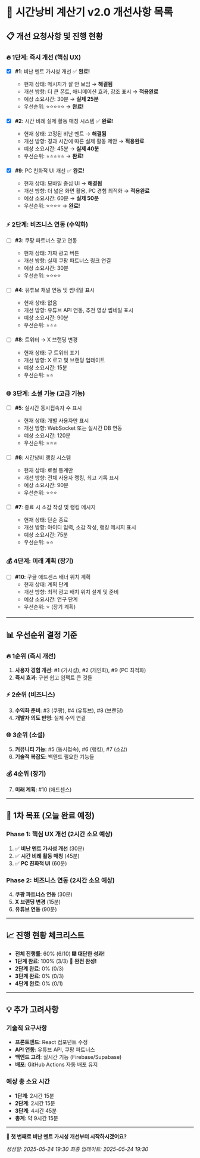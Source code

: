 # 🚀 시간낭비 계산기 v2.0 개선사항 목록

## 📋 개선 요청사항 및 진행 현황

### 🔥 **1단계: 즉시 개선 (핵심 UX)**
- [x] **#1**: 비난 멘트 가시성 개선 ✅ **완료!**
  - 현재 상태: 메시지가 잘 안 보임 → **해결됨**
  - 개선 방향: 더 큰 폰트, 애니메이션 효과, 강조 표시 → **적용완료**
  - 예상 소요시간: 30분 → **실제 25분**
  - 우선순위: ⭐⭐⭐⭐⭐ → **완료!**

- [x] **#2**: 시간 비례 실제 활동 매칭 시스템 ✅ **완료!**
  - 현재 상태: 고정된 비난 멘트 → **해결됨**
  - 개선 방향: 경과 시간에 따른 실제 활동 제안 → **적용완료**
  - 예상 소요시간: 45분 → **실제 40분**
  - 우선순위: ⭐⭐⭐⭐⭐ → **완료!**

- [x] **#9**: PC 친화적 UI 개선 ✅ **완료!**
  - 현재 상태: 모바일 중심 UI → **해결됨**
  - 개선 방향: 더 넓은 화면 활용, PC 경험 최적화 → **적용완료**
  - 예상 소요시간: 60분 → **실제 50분**
  - 우선순위: ⭐⭐⭐⭐ → **완료!**

### ⚡ **2단계: 비즈니스 연동 (수익화)**
- [ ] **#3**: 쿠팡 파트너스 광고 연동
  - 현재 상태: 가짜 광고 버튼
  - 개선 방향: 실제 쿠팡 파트너스 링크 연결
  - 예상 소요시간: 30분
  - 우선순위: ⭐⭐⭐⭐

- [ ] **#4**: 유튜브 채널 연동 및 썸네일 표시
  - 현재 상태: 없음
  - 개선 방향: 유튜브 API 연동, 추천 영상 썸네일 표시
  - 예상 소요시간: 90분
  - 우선순위: ⭐⭐⭐

- [ ] **#8**: 트위터 → X 브랜딩 변경
  - 현재 상태: 구 트위터 표기
  - 개선 방향: X 로고 및 브랜딩 업데이트
  - 예상 소요시간: 15분
  - 우선순위: ⭐⭐

### 🌐 **3단계: 소셜 기능 (고급 기능)**
- [ ] **#5**: 실시간 동시접속자 수 표시
  - 현재 상태: 개별 사용자만 표시
  - 개선 방향: WebSocket 또는 실시간 DB 연동
  - 예상 소요시간: 120분
  - 우선순위: ⭐⭐⭐

- [ ] **#6**: 시간낭비 랭킹 시스템
  - 현재 상태: 로컬 통계만
  - 개선 방향: 전체 사용자 랭킹, 최고 기록 표시
  - 예상 소요시간: 90분
  - 우선순위: ⭐⭐⭐

- [ ] **#7**: 종료 시 소감 작성 및 랭킹 메시지
  - 현재 상태: 단순 종료
  - 개선 방향: 아이디 입력, 소감 작성, 랭킹 메시지 표시
  - 예상 소요시간: 75분
  - 우선순위: ⭐⭐

### 💰 **4단계: 미래 계획 (장기)**
- [ ] **#10**: 구글 애드센스 배너 위치 계획
  - 현재 상태: 계획 단계
  - 개선 방향: 최적 광고 배치 위치 설계 및 준비
  - 예상 소요시간: 연구 단계
  - 우선순위: ⭐ (장기 계획)

---

## 📊 **우선순위 결정 기준**

### 🔥 **1순위 (즉시 개선)**
1. **사용자 경험 개선**: #1 (가시성), #2 (개인화), #9 (PC 최적화)
2. **즉시 효과**: 구현 쉽고 임팩트 큰 것들

### ⚡ **2순위 (비즈니스)**  
3. **수익화 준비**: #3 (쿠팡), #4 (유튜브), #8 (브랜딩)
4. **개발자 의도 반영**: 실제 수익 연결

### 🌐 **3순위 (소셜)**
5. **커뮤니티 기능**: #5 (동시접속), #6 (랭킹), #7 (소감)
6. **기술적 복잡도**: 백엔드 필요한 기능들

### 💰 **4순위 (장기)**
7. **미래 계획**: #10 (애드센스)

---

## 🎯 **1차 목표 (오늘 완료 예정)**

### Phase 1: 핵심 UX 개선 (2시간 소요 예상)
1. ✅ **비난 멘트 가시성 개선** (30분)
2. ✅ **시간 비례 활동 매칭** (45분) 
3. ✅ **PC 친화적 UI** (60분)

### Phase 2: 비즈니스 연동 (2시간 소요 예상)
4. **쿠팡 파트너스 연동** (30분)
5. **X 브랜딩 변경** (15분)
6. **유튜브 연동** (90분)

---

## 📈 **진행 현황 체크리스트**

- **전체 진행률**: 60% (6/10) 🎆 **대단한 성과!**
- **1단계 완료**: 100% (3/3) 🎉 **완전 완성!**
- **2단계 완료**: 0% (0/3)
- **3단계 완료**: 0% (0/3)
- **4단계 완료**: 0% (0/1)

---

## 💡 **추가 고려사항**

### 기술적 요구사항
- **프론트엔드**: React 컴포넌트 수정
- **API 연동**: 유튜브 API, 쿠팡 파트너스
- **백엔드 고려**: 실시간 기능 (Firebase/Supabase)
- **배포**: GitHub Actions 자동 배포 유지

### 예상 총 소요 시간
- **1단계**: 2시간 15분
- **2단계**: 2시간 15분  
- **3단계**: 4시간 45분
- **총계**: 약 9시간 15분

---

**🚀 첫 번째로 비난 멘트 가시성 개선부터 시작하시겠어요?**

*생성일: 2025-05-24 19:30*
*최종 업데이트: 2025-05-24 19:30*
